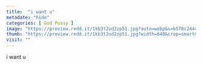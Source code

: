 ```yaml
---
title:  "i want u"
metadate: "hide"
categories: [ God Pussy ]
image: "https://preview.redd.it/1kb3t2ud2zp51.jpg?auto=webp&s=b5f0c244c8ba00932beefb26f53f854498e0bbe7"
thumb: "https://preview.redd.it/1kb3t2ud2zp51.jpg?width=640&crop=smart&auto=webp&s=d949133d78feeb86a913822d3f5ffc9c84b17fe9"
visit: ""
---
```

i want u
